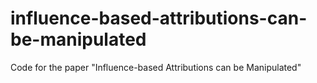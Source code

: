# influence-based-attributions-can-be-manipulated
Code for the paper "Influence-based Attributions can be Manipulated"
